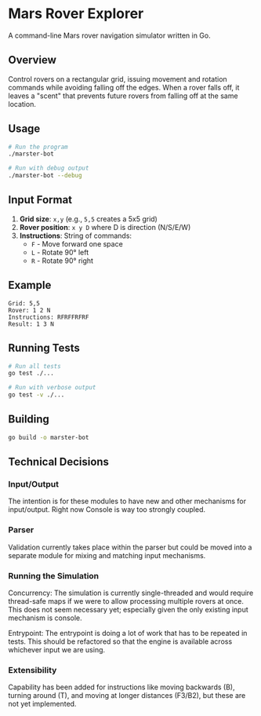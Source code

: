 # Mars Rover Explorer

A command-line Mars rover navigation simulator written in Go.

## Overview

Control rovers on a rectangular grid, issuing movement and rotation commands while avoiding falling off the edges. When a rover falls off, it leaves a "scent" that prevents future rovers from falling off at the same location.

## Usage

```bash
# Run the program
./marster-bot

# Run with debug output
./marster-bot --debug
```

## Input Format

1. **Grid size**: `x,y` (e.g., `5,5` creates a 5x5 grid)
2. **Rover position**: `x y D` where D is direction (N/S/E/W)
3. **Instructions**: String of commands:
   - `F` - Move forward one space
   - `L` - Rotate 90° left
   - `R` - Rotate 90° right

## Example

```
Grid: 5,5
Rover: 1 2 N
Instructions: RFRFFRFRF
Result: 1 3 N
```

## Running Tests

```bash
# Run all tests
go test ./...

# Run with verbose output
go test -v ./...
```

## Building

```bash
go build -o marster-bot
```

## Technical Decisions
### Input/Output
The intention is for these modules to have new and other mechanisms for input/output. Right now
Console is way too strongly coupled.

### Parser
Validation currently takes place within the parser but could be moved into a separate module for mixing and matching
input mechanisms.

### Running the Simulation
Concurrency: The simulation is currently single-threaded and would require thread-safe maps if we were to allow processing
multiple rovers at once. This does not seem necessary yet; especially given the only existing input mechanism is
console.

Entrypoint: The entrypoint is doing a lot of work that has to be repeated in tests. This should be refactored so
that the engine is available across whichever input we are using.

### Extensibility
Capability has been added for instructions like moving backwards (B), turning around (T), and moving at longer distances (F3/B2), but these
are not yet implemented.
